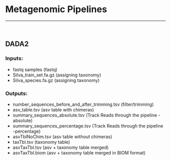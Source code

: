# Metagenomic Pipelines

----

<br>

## DADA2

### Inputs:
* fastq samples (fastq)
* Silva_train_set.fa.gz (assigning taxonomy)
* Silva_species.fa.gz  (assigning taxonomy)

### Outputs:
* number_sequences_before_and_after_trimming.tsv (filter/trimming)
* asv_table.tsv (asv table with chimeras)
* summary_sequences_absolute.tsv (Track Reads through the pipeline -absolute)
* summary_sequences_percentage.tsv (Track Reads through the pipeline -percentage)
* asvTblNoChim.tsv (asv table without chimeras)
* taxTbl.tsv (taxonomy table)
* asvTaxTbl.tsv (asv + taxonomy table merged)
* asvTaxTbl.biom (asv + taxonomy table merged in BIOM format)





